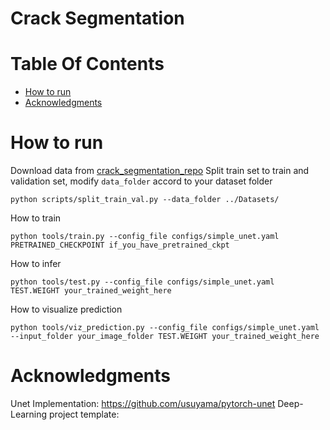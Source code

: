 # Crack Segmentation

# Table Of Contents
-  [How to run](#how-to-run)
-  [Acknowledgments](#acknowledgments)

# How to run
Download data from [crack_segmentation_repo](https://github.com/khanhha/crack_segmentation)
Split train set to train and validation set, modify `data_folder` accord to your dataset folder
```
python scripts/split_train_val.py --data_folder ../Datasets/ 
```   

How to train
```
python tools/train.py --config_file configs/simple_unet.yaml PRETRAINED_CHECKPOINT if_you_have_pretrained_ckpt
```

How to infer
```
python tools/test.py --config_file configs/simple_unet.yaml TEST.WEIGHT your_trained_weight_here
```

How to visualize prediction
```
python tools/viz_prediction.py --config_file configs/simple_unet.yaml --input_folder your_image_folder TEST.WEIGHT your_trained_weight_here
```

# Acknowledgments
Unet Implementation: https://github.com/usuyama/pytorch-unet
Deep-Learning project template: 